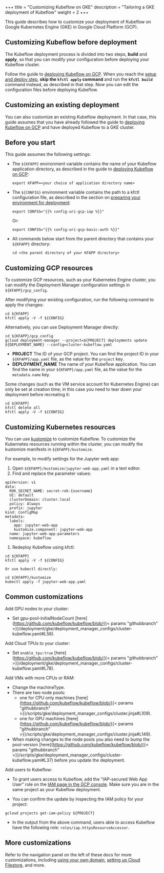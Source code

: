 +++
title = "Customizing Kubeflow on GKE"
description = "Tailoring a GKE deployment of Kubeflow"
weight = 2
+++

This guide describes how to customize your deployment of Kubeflow on Google 
Kubernetes Engine (GKE) in Google Cloud Platform (GCP).

## Customizing Kubeflow before deployment

The Kubeflow deployment process is divided into two steps, **build** and 
**apply**, so that you can modify your configuration before deploying your 
Kubeflow cluster.

Follow the guide to [deploying Kubeflow on GCP](/docs/gke/deploy/deploy-cli/).
When you reach the 
[setup and deploy step](/docs/gke/deploy/deploy-cli/#set-up-and-deploy),
**skip the `kfctl apply` command** and run the **`kfctl build`** command 
instead, as  described in that step. Now you can edit the configuration files 
before deploying Kubeflow.

## Customizing an existing deployment

You can also customize an existing Kubeflow deployment. In that case, this 
guide assumes that you have already followed the guide to 
[deploying Kubeflow on GCP](/docs/gke/deploy/deploy-cli/) and have deployed
Kubeflow to a GKE cluster.

## Before you start

This guide assumes the following settings: 

* The `${KFAPP}` environment variable contains the name
  of your Kubeflow application directory, as described in the guide to
  [deploying Kubeflow on GCP](/docs/gke/deploy/deploy-cli/):

  ```
  export KFAPP=<your choice of application directory name>
  ```

* The `${CONFIG}` environment variable contains the path to a kfctl 
  configuration file, as described in the section on [preparing your environment 
  for deployment](/docs/gke/deploy/deploy-cli/#prepare-environment):

  ```
  export CONFIG="{{% config-uri-gcp-iap %}}"
  ```

    Or:

  ```
  export CONFIG="{{% config-uri-gcp-basic-auth %}}"
  ```

* All commands below start from the parent directory that contains your 
  `${KFAPP}` directory:

  ```
  cd <the parent directory of your KFAPP directory>
  ```

## Customizing GCP resources

To customize GCP resources, such as your Kubernetes Engine cluster, you can 
modify the Deployment Manager configuration settings in `${KFAPP}/gcp_config`.

After modifying your existing configuration, run the following command to apply
the changes:

```
cd ${KFAPP}
kfctl apply -V -f ${CONFIG}
```

Alternatively, you can use Deployment Manager directly:

```
cd ${KFAPP}/gcp_config
gcloud deployment-manager --project=${PROJECT} deployments update ${DEPLOYMENT_NAME} --config=cluster-kubeflow.yaml
```

  * **PROJECT** The ID of your GCP project. You can find the project ID in 
    your `${KFAPP}/app.yaml` file, as the value for the `project` key.
  * **DEPLOYMENT_NAME** The name of your Kubeflow application. You can find 
    the name in your `${KFAPP}/app.yaml` file, as the value for the 
    `metadata.name` key.

Some changes (such as the VM service account for Kubernetes Engine) can only be set at creation time; in this case you need
to tear down your deployment before recreating it:

```
cd ${KFAPP}
kfctl delete all
kfctl apply -V -f ${CONFIG}
```

## Customizing Kubernetes resources

You can use [kustomize](https://kustomize.io/) to customize Kubeflow.
To customize the Kubernetes resources running within the cluster, you can modify 
the kustomize manifests in `${KFAPP}/kustomize`.

For example, to modify settings for the Jupyter web app:

1. Open `${KFAPP}/kustomize/jupyter-web-app.yaml` in a text editor.
1. Find and replace the parameter values:
```
apiVersion: v1
data:
  ROK_SECRET_NAME: secret-rok-{username}
  UI: default
  clusterDomain: cluster.local
  policy: Always
  prefix: jupyter
kind: ConfigMap
metadata:
  labels:
    app: jupyter-web-app
    kustomize.component: jupyter-web-app
  name: jupyter-web-app-parameters
  namespace: kubeflow
  ```

1. Redeploy Kubeflow using kfctl:

  ```
  cd ${KFAPP}
  kfctl apply -V -f ${CONFIG}
  ```

    Or use kubectl directly:
  ```
  cd ${KFAPP}/kustomize
  kubectl apply -f jupyter-web-app.yaml
  ```

## Common customizations

Add GPU nodes to your cluster:

  * Set gpu-pool-initialNodeCount [here](https://github.com/kubeflow/kubeflow/blob/{{< params "githubbranch" >}}/deployment/gke/deployment_manager_configs/cluster-kubeflow.yaml#L56).

Add Cloud TPUs to your cluster:

  * Set `enable_tpu:true` [here](https://github.com/kubeflow/kubeflow/blob/{{< params "githubbranch" >}}/deployment/gke/deployment_manager_configs/cluster-kubeflow.yaml#L78).

Add VMs with more CPUs or RAM:

  * Change the machineType.
  * There are two node pools:
      * one for CPU only machines [here](https://github.com/kubeflow/kubeflow/blob/{{< params "githubbranch" >}}/scripts/gke/deployment_manager_configs/cluster.jinja#L109).
      * one for GPU machines [here](https://github.com/kubeflow/kubeflow/blob/{{< params "githubbranch" >}}/scripts/gke/deployment_manager_configs/cluster.jinja#L149).
  * When making changes to the node pools you also need to bump the pool-version [here](https://github.com/kubeflow/kubeflow/blob/{{< params "githubbranch" >}}/scripts/gke/deployment_manager_configs/cluster-kubeflow.yaml#L37) before you update the deployment.

Add users to Kubeflow:

  * To grant users access to Kubeflow, add the “IAP-secured Web App User” role on the [IAM page in the GCP console](https://console.cloud.google.com/iam-admin/iam). Make sure you are in the same project as your Kubeflow deployment.

  * You can confirm the update by inspecting the IAM policy for your project:
```
gcloud projects get-iam-policy ${PROJECT}
```
  * In the output from the above command, users able to access Kubeflow have the following role: `roles/iap.httpsResourceAccessor`.

## More customizations

Refer to the navigation panel on the left of these docs for more customizations,
including [using your own domain](/docs/gke/custom-domain), 
[setting up Cloud Filestore](/docs/gke/cloud-filestore), and more.

